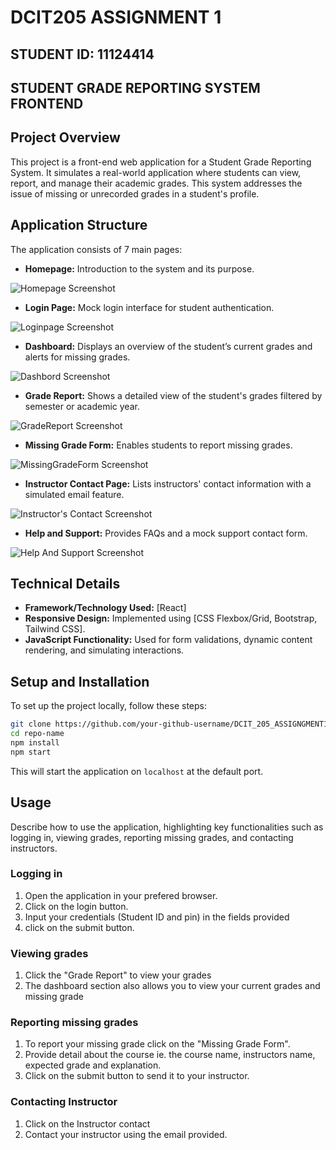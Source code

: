 
# DCIT205 ASSIGNMENT 1
## STUDENT ID: 11124414



## STUDENT GRADE REPORTING SYSTEM FRONTEND


## Project Overview

This project is a front-end web application for a Student Grade Reporting System. It simulates a real-world application where students can view, report, and manage their academic grades. This system addresses the issue of missing or unrecorded grades in a student's profile.

## Application Structure

The application consists of 7 main pages:

- **Homepage:** Introduction to the system and its purpose.

![Homepage Screenshot](assets/homepage.png)



- **Login Page:** Mock login interface for student authentication.

![Loginpage Screenshot](assets/loginpage.png)



- **Dashboard:** Displays an overview of the student’s current grades and alerts for missing grades.

![Dashbord Screenshot](assets/Dashboard.png)


- **Grade Report:** Shows a detailed view of the student's grades filtered by semester or academic year.

![GradeReport Screenshot](assets/GradeReport.png)



- **Missing Grade Form:** Enables students to report missing grades.

![MissingGradeForm Screenshot](assets/MissingGradeForm.png)



- **Instructor Contact Page:** Lists instructors' contact information with a simulated email feature.

![Instructor's Contact Screenshot](assets/InstructorContact.png)



- **Help and Support:** Provides FAQs and a mock support contact form.

![Help And Support Screenshot](assets/HelpAndSupport.png)




## Technical Details

- **Framework/Technology Used:** [React]
- **Responsive Design:** Implemented using [CSS Flexbox/Grid, Bootstrap, Tailwind CSS].
- **JavaScript Functionality:** Used for form validations, dynamic content rendering, and simulating interactions.

## Setup and Installation

To set up the project locally, follow these steps:

```bash
git clone https://github.com/your-github-username/DCIT_205_ASSIGNGMENT1.git
cd repo-name
npm install
npm start
```

This will start the application on `localhost` at the default port.

## Usage

Describe how to use the application, highlighting key functionalities such as logging in, viewing grades, reporting missing grades, and contacting instructors.

### Logging in
1. Open the application in your prefered browser.
2. Click on the login button.
3. Input your credentials (Student ID and pin) in the fields provided
4. click on the submit button.


### Viewing grades
1. Click the "Grade Report" to view your grades 
2. The dashboard section also allows you to view your current grades and missing grade



###  Reporting missing grades
1. To report your missing grade click on the "Missing Grade Form".
2. Provide detail about the course ie. the course name, instructors name, expected grade and explanation.
3. Click on the submit button to send it to your instructor.

### Contacting Instructor
1. Click on the Instructor contact 
2. Contact your instructor using the email provided.








